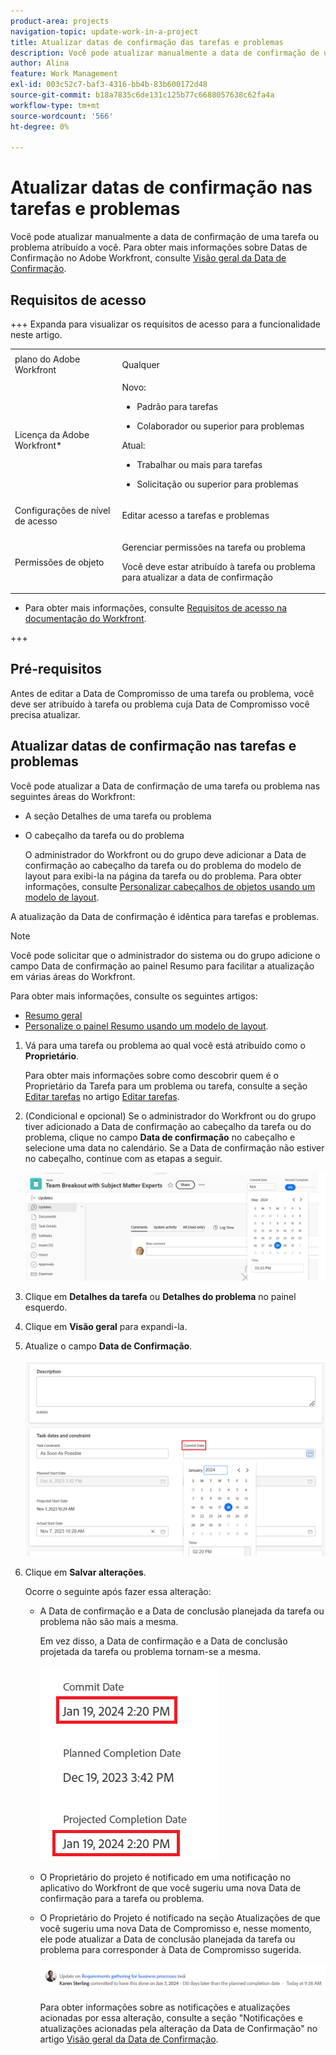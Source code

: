 ```yaml
---
product-area: projects
navigation-topic: update-work-in-a-project
title: Atualizar datas de confirmação das tarefas e problemas
description: Você pode atualizar manualmente a data de confirmação de uma tarefa ou problema atribuído a você. Para obter mais informações sobre Datas de confirmação no Adobe Workfront, consulte Visão geral da Data de confirmação.
author: Alina
feature: Work Management
exl-id: 003c52c7-baf3-4316-bb4b-83b600172d48
source-git-commit: b18a7835c6de131c125b77c6688057638c62fa4a
workflow-type: tm+mt
source-wordcount: '566'
ht-degree: 0%

---
```



# Atualizar datas de confirmação nas tarefas e problemas

<!--Audited: 07/2024-->

<!--<span class="preview">The highlighted information on this page refers to functionality not yet generally available. It is available only in the Preview environment for all customers, or in the Production environment for customers who enabled fast releases.</span>

<span class="preview">For information about fast releases, see [Enable or disable fast releases for your organization](/help/quicksilver/administration-and-setup/set-up-workfront/configure-system-defaults/enable-fast-release-process.md).</span>

<span class="preview">For information about the current release, see [Third Quarter 2024 release overview](/help/quicksilver/product-announcements/product-releases/24-q3-release-activity/24-q3-release-overview.md).</span>-->

Você pode atualizar manualmente a data de confirmação de uma tarefa ou problema atribuído a você. Para obter mais informações sobre Datas de Confirmação no Adobe Workfront, consulte [Visão geral da Data de Confirmação](../../../manage-work/projects/updating-work-in-a-project/overview-of-commit-dates.md).

## Requisitos de acesso

<!--Audited: 01/2024-->

+++ Expanda para visualizar os requisitos de acesso para a funcionalidade neste artigo.

<table style="table-layout:auto"> 
 <col> 
 <col> 
 <tbody> 
  <tr> 
   <td role="rowheader">plano do Adobe Workfront</td> 
   <td> <p>Qualquer</p> </td> 
  </tr> 
  <tr> 
   <td role="rowheader">Licença da Adobe Workfront*</td> 
   <td> 
   Novo:
   <ul>
   <li><p>Padrão para tarefas</p> </li>
   <li><p>Colaborador ou superior para problemas</p></li>
   </ul>
   Atual:
<ul>
   <li><p>Trabalhar ou mais para tarefas</p></li> 
   <li><p>Solicitação ou superior para problemas</p></li>
</ul>

</td> 
  </tr> 
  <tr> 
   <td role="rowheader">Configurações de nível de acesso</td> 
   <td> <p>Editar acesso a tarefas e problemas</p> </td> 
  </tr> 
  <tr> 
   <td role="rowheader">Permissões de objeto</td> 
   <td> <p>Gerenciar permissões na tarefa ou problema</p>
   <p> Você deve estar atribuído à tarefa ou problema para atualizar a data de confirmação </p>
    </td> 
  </tr> 
 </tbody> 
</table>

* Para obter mais informações, consulte [Requisitos de acesso na documentação do Workfront](/help/quicksilver/administration-and-setup/add-users/access-levels-and-object-permissions/access-level-requirements-in-documentation.md).

+++

## Pré-requisitos

Antes de editar a Data de Compromisso de uma tarefa ou problema, você deve ser atribuído à tarefa ou problema cuja Data de Compromisso você precisa atualizar.

## Atualizar datas de confirmação nas tarefas e problemas


Você pode atualizar a Data de confirmação de uma tarefa ou problema nas seguintes áreas do Workfront:

* A seção Detalhes de uma tarefa ou problema
* O cabeçalho da tarefa ou do problema

  O administrador do Workfront ou do grupo deve adicionar a Data de confirmação ao cabeçalho da tarefa ou do problema do modelo de layout para exibi-la na página da tarefa ou do problema.
Para obter informações, consulte [Personalizar cabeçalhos de objetos usando um modelo de layout](/help/quicksilver/administration-and-setup/customize-workfront/use-layout-templates/customize-object-headers.md).

A atualização da Data de confirmação é idêntica para tarefas e problemas.

>[!NOTE]
>
>Você pode solicitar que o administrador do sistema ou do grupo adicione o campo Data de confirmação ao painel Resumo para facilitar a atualização em várias áreas do Workfront.
>
>Para obter mais informações, consulte os seguintes artigos:
>
>* [Resumo geral](/help/quicksilver/workfront-basics/the-new-workfront-experience/summary-overview.md)
>* [Personalize o painel Resumo usando um modelo de layout](/help/quicksilver/administration-and-setup/customize-workfront/use-layout-templates/customize-home-summary-layout-template.md).


1. Vá para uma tarefa ou problema ao qual você está atribuído como o **Proprietário**.

   Para obter mais informações sobre como descobrir quem é o Proprietário da Tarefa para um problema ou tarefa, consulte a seção [Editar tarefas](../../../manage-work/tasks/manage-tasks/edit-tasks.md#assignments) no artigo [Editar tarefas](../../../manage-work/tasks/manage-tasks/edit-tasks.md).

1. (Condicional e opcional) Se o administrador do Workfront ou do grupo tiver adicionado a Data de confirmação ao cabeçalho da tarefa ou do problema, clique no campo **Data de confirmação** no cabeçalho e selecione uma data no calendário. Se a Data de confirmação não estiver no cabeçalho, continue com as etapas a seguir.

   ![](assets/commit-date-task-header.png)

1. Clique em **Detalhes da tarefa** ou **Detalhes do problema** no painel esquerdo.
1. Clique em **Visão geral** para expandi-la.
1. Atualize o campo **Data de Confirmação**.

   ![](assets/task-commit-date-edit-highlighted-details-page.png)

1. Clique em **Salvar alterações**.

   Ocorre o seguinte após fazer essa alteração:

   * A Data de confirmação e a Data de conclusão planejada da tarefa ou problema não são mais a mesma.

     Em vez disso, a Data de confirmação e a Data de conclusão projetada da tarefa ou problema tornam-se a mesma.

     ![](assets/task-projected-completion-date-in-details-highlighted-nwe-350x230.png)

   * O Proprietário do projeto é notificado em uma notificação no aplicativo do Workfront de que você sugeriu uma nova Data de confirmação para a tarefa ou problema.
   * O Proprietário do Projeto é notificado na seção Atualizações de que você sugeriu uma nova Data de Compromisso e, nesse momento, ele pode atualizar a Data de conclusão planejada da tarefa ou problema para corresponder à Data de Compromisso sugerida.

     ![](assets/project-owner-notification-update-stream-that-commit-date-affects-project-timeline.png)


     <!--![](assets/project-owner-notification-update-stream-that-commit-date-affects-project-timeline-highlighted-nwe-350x139.png)-->

     Para obter informações sobre as notificações e atualizações acionadas por essa alteração, consulte a seção &quot;Notificações e atualizações acionadas pela alteração da Data de Confirmação&quot; no artigo [Visão geral da Data de Confirmação](/help/quicksilver/manage-work/projects/updating-work-in-a-project/overview-of-commit-dates.md).

<!--at the Production update stream when removing legacy - replace the last bullet with: The Project Owner is notified in the Systems Activity and the All tabs of the Updates section that you have suggested a new Commit Date. They can then update the Planned Completion Date accordingly by editing the task or the issue.-->
